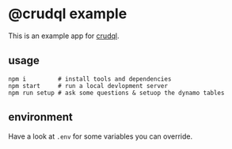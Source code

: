 # @crudql example

This is an example app for [crudql](https://github.com/konsumer/crudql).

## usage

```
npm i         # install tools and dependencies
npm start     # run a local devlopment server
npm run setup # ask some questions & setuop the dynamo tables
```

## environment

Have a look at `.env` for some variables you can override.